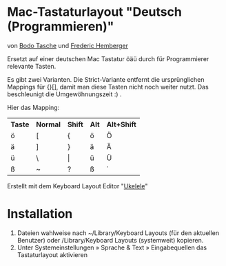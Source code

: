 # Mac-Tastaturlayout "Deutsch (Programmieren)"

von [Bodo Tasche](http://www.bitboxer.de) und [Frederic Hemberger](http://frederic-hemberger.de)

Ersetzt auf einer deutschen Mac Tastatur öäü durch für Programmierer
relevante Tasten.

Es gibt zwei Varianten. Die Strict-Variante entfernt die ursprünglichen
Mappings für {}[], damit man diese Tasten nicht noch weiter nutzt. Das
beschleunigt die Umgewöhnungszeit :) .

Hier das Mapping:

<table>
  <tr>
    <th>Taste</th>
    <th>Normal</th>
    <th>Shift</th>
    <th>Alt</th>
    <th>Alt+Shift</th>
  </tr>
  <tr>
    <td>ö</td>
    <td>[</td>
    <td>{</td>
    <td>ö</td>
    <td>Ö</td>
  </tr>
  <tr>
    <td>ä</td>
    <td>]</td>
    <td>}</td>
    <td>ä</td>
    <td>Ä</td>
  </tr>
  <tr>
    <td>ü</td>
    <td>\</td>
    <td>|</td>
    <td>ü</td>
    <td>Ü</td>
  </tr>
  <tr>
    <td>ß</td>
    <td>~</td>
    <td>?</td>
    <td>ß</td>
    <td>˙</td>
  </tr>


</table>

Erstellt mit dem Keyboard Layout Editor "[Ukelele](http://scripts.sil.org/ukelele)"

# Installation

1. Dateien wahlweise nach
   ~/Library/Keyboard Layouts (für den aktuellen Benutzer) oder
   /Library/Keyboard Layouts (systemweit) kopieren.
2. Unter Systemeinstellungen » Sprache & Text » Eingabequellen das Tastaturlayout aktivieren
